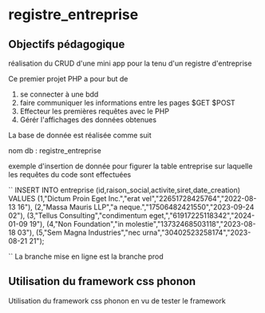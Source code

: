 # registre_entreprise

## Objectifs pédagogique

réalisation du CRUD d'une mini app pour la tenu d'un registre d'entreprise

Ce premier projet PHP a pour but de

1. se connecter à une bdd
2. faire communiquer les informations entre les pages $GET $POST
3. Effecteur les premières requêtes avec le PHP
4. Gérér l'affichages des données obtenues

La base de donnée est réalisée comme suit

nom db : registre_entreprise

exemple d'insertion de donnée pour figurer la table entreprise sur laquelle les requêtes du code sont effectuées

``
INSERT INTO entreprise (id,raison_social,activite,siret,date_creation)
VALUES
(1,"Dictum Proin Eget Inc.","erat vel","22651728425764","2022-08-13 16"),
(2,"Massa Mauris LLP","a neque.","17506482421550","2023-09-24 02"),
(3,"Tellus Consulting","condimentum eget,","61917225118342","2024-01-09 19"),
(4,"Non Foundation","in molestie","13732468503118","2023-08-18 03"),
(5,"Sem Magna Industries","nec urna","30402523258174","2023-08-21 21");

``
La branche mise en ligne est la branche prod 
## Utilisation du framework css phonon

Utilisation du framework css phonon en vu de tester le framework
